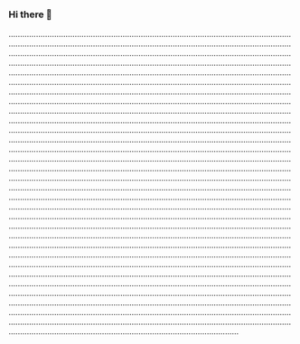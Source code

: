### Hi there 👋

.........................................................................................................................................................................................................................................................................................................................................................................................................................................................................................................................................................................................................................................................................................................................................................................................................................................................................................................................................................................................................................................................................................................................................................................................................................................................................................................................................................................................................................................................................................................................................................................................................................................................................................................................................................................................................................................................................................................................................................................................................................................................................................................................................................................................................................................................................................................................................................................................................................................................................................................................................................................................................................................................................................................................................................................................................................................................................................................................................................................................................................................................................................................................................................................................................................................................................................................................................................................................................................................................................................................................................................................................................................................................................................................................................................................................................................................................................................................................................................................................................................................................................................................